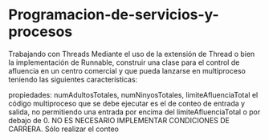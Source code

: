 # Programacion-de-servicios-y-procesos
Trabajando con Threads
Mediante el uso de la extensión de Thread o bien la implementación de Runnable, construir una clase para el control de afluencia en un centro comercial  y que pueda lanzarse en multiproceso teniendo las siguientes características:

propiedades: numAdultosTotales, numNinyosTotales, limiteAfluenciaTotal
el código multiproceso que se debe ejecutar es el de conteo de entrada y salida, no permitiendo una entrada por encima del limiteAfluenciaTotal o por debajo de 0. 
NO ES NECESARIO IMPLEMENTAR CONDICIONES DE CARRERA. Sólo realizar el conteo

